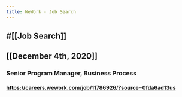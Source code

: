 ```yaml
---
title: WeWork - Job Search
---
```


## #[[Job Search]]

## 

## [[December 4th, 2020]]
### Senior Program Manager, Business Process
#### https://careers.wework.com/job/11786926/?source=0fda6ad13us
